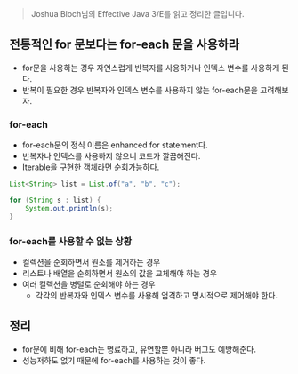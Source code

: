 > Joshua Bloch님의 Effective Java 3/E를 읽고 정리한 글입니다.
>

## 전통적인 for 문보다는 for-each 문을 사용하라

- for문을 사용하는 경우 자연스럽게 반복자를 사용하거나 인덱스 변수를 사용하게 된다.
- 반복이 필요한 경우 반복자와 인덱스 변수를 사용하지 않는 for-each문을 고려해보자.

### for-each

- for-each문의 정식 이름은 enhanced for statement다.
- 반복자나 인덱스를 사용하지 않으니 코드가 깔끔해진다.
- Iterable을 구현한 객체라면 순회가능하다.

```java
List<String> list = List.of("a", "b", "c");

for (String s : list) {
    System.out.println(s);
}
```

### for-each를 사용할 수 없는 상황

- 컬렉션을 순회하면서 원소를 제거하는 경우
- 리스트나 배열을 순회하면서 원소의  값을 교체해야 하는 경우
- 여러 컬렉션을 병렬로 순회해야 하는 경우
    - 각각의 반복자와 인덱스 변수를 사용해 엄격하고 명시적으로 제어해야 한다.

## 정리

- for문에 비해 for-each는 명료하고, 유연할뿐 아니라 버그도 예방해준다.
- 성능저하도 없기 때문에 for-each를 사용하는 것이 좋다.